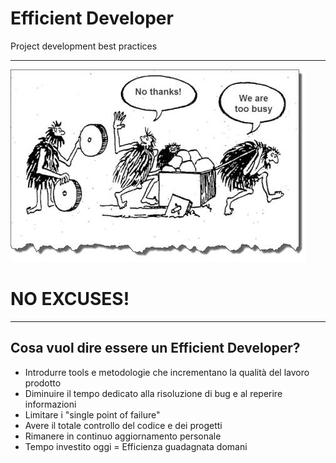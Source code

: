# Efficient Developer

Project development best practices

---

![white label](./assets/too-busy.jpg)
# NO EXCUSES!

---

## Cosa vuol dire essere un Efficient Developer?

- Introdurre tools e metodologie che incrementano la qualità del lavoro prodotto
- Diminuire il tempo dedicato alla risoluzione di bug e al reperire informazioni
- Limitare i "single point of failure"
- Avere il totale controllo del codice e dei progetti
- Rimanere in continuo aggiornamento personale
- Tempo investito oggi = Efficienza guadagnata domani